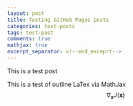```yaml
---
layout: post
title: Testing GitHub Pages posts
categories: test-posts
tags: test-post
comments: true
mathjax: true
excerpt_separator: <!--end_exceprt-->
---
```


This is a test post

<!--end_exceprt-->

This is a test of outline LaTex via MathJax $$ \nabla_\boldsymbol{x} J(\boldsymbol{x}) $$